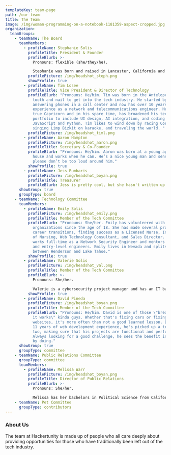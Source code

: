 ```yaml
---
templateKey: team-page
path: /our-team
title: The Team
image: /img/woman-programming-on-a-notebook-1181359-aspect-cropped.jpg
organization:
  teamGroups:
    - teamName: The Board
      teamMembers:
        - profileName: Stephanie Solis
          profileTitle: President & Founder
          profileBlurb: >-
            Pronouns: flexible (she/they/he). 

            Stephanie was born and raised in Lancaster, California and has a bachelor’s degree in Information Systems from the University of California, Riverside. She is also working on her Master's of Science in Applied Artificial Intelligence through the University fo San Diego. She enjoys karaoke and can be a bit loud and aggressive if we're being honest. She really just wants equality and justice in the world.
          profilePicture: /img/headshot_steph.png
          showProfile: true
        - profileName: Tim Losee
          profileTitle: Vice President & Director of Technology
          profileBlurb: "Pronouns: He/him. Tim was born in the Antelope Valley and fought
            tooth and nail to get into the tech industry. He started by
            answering phones in a call center and now has over 10 years of
            experience as a network and telecommunications engineer. He is a
            true Capricorn and in his spare time, has broadened his technical
            portfolio to include UI design, AI integration, and coding in
            JavaScript and Python. Tim likes to wind down by racing Corvettes,
            singing Limp Bizkit on karaoke, and traveling the world. "
          profilePicture: /img/headshot_timl.png
        - profileName: Aaron Hampton
          profilePicture: /img/headshot_aaron.png
          profileTitle: Secretary & Co-Founder
          profileBlurb: "Pronouns: He/him. Aaron was born at a young age. He lives in a
            house and works when he can. He’s a nice young man and sensitive,
            please don’t be too loud around him."
          showProfile: true
        - profileName: Jess Bumbaris
          profilePicture: /img/headshot_boyan.png
          profileTitle: Treasurer
          profileBlurb: Jess is pretty cool, but she hasn't written up her bio yet.
      showGroup: true
      groupType: board
    - teamName: Technology Committee
      teamMembers:
        - profileName: Emily Solis
          profilePicture: /img/headshot_emily.png
          profileTitle: Member of the Tech Committee
          profileBlurb: "Pronouns: She/her. Emily has volunteered with non-profit
            organizations since the age of 18. She has made several professional
            career transitions, finding success as a Licensed Nurse, Instructor
            of Nursing, Web Technology Consultant, and Sales Director. Today she
            works full-time as a Network Security Engineer and mentors students
            and entry-level engineers. Emily lives in Nevada and splits her time
            between Henderson and Lake Tahoe."
          showProfile: true
        - profileName: Valerie Solis
          profilePicture: /img/headshot_val.png
          profileTitle: Member of the Tech Committee
          profileBlurb: >-
            Pronouns: She/her.

            Valerie is a cybersecurity project manager and has an IT background as a Cisco certified network engineer. She believes the field of tech should be all inclusive and envisions a world where nerds of all kinds work together in harmony to build a better future. Also, she is a Sagittarius sun, Scorpio moon, and Taurus Rising. Her favorite things are traveling, Netflix, and snacks. 
          showProfile: true
        - profileName: David Pineda
          profilePicture: /img/headshot_boyan.png
          profileTitle: Member of the Tech Committee
          profileBlurb: "Pronouns: He/him. David is one of those \"break things to see how
            it works\" kinda guys. Whether that's fixing cars or fixing
            websites, it's more often than not a good learned lesson. But with
            11 years of web development experience, he's picked up a trick or
            two, making sure that his projects are functional and performant.
            Always looking for a good challenge, he sees the benefit in learning
            by doing."
      showGroup: true
      groupType: committee
    - teamName: Public Relations Committee
      groupType: committee
      teamMembers:
        - profileName: Melissa Warr
          profilePicture: /img/headshot_boyan.png
          profileTitle: Director of Public Relations
          profileBlurb: >-
            Pronouns: She/her. 

            Melissa has her bachelors in Political Science from California State University, Northridge and her Masters in Business Administration from Woodbury University. She currently works as a Portfolio Manager for IT Security. She has 10+ years in the financial industry but made the transition into Tech and has never looked back. In her down time she likes to go to the beach, shows, and spend time with her family.
    - teamName: Pet Committee
      groupType: contributors
---
```

### About Us

The team at Hackertunity is made up of people who all care deeply about providing opportunities for those who have traditionally been left out of the tech industry.